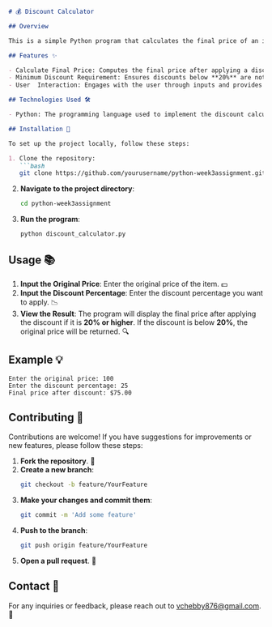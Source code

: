 
```markdown
# 💰 Discount Calculator

## Overview

This is a simple Python program that calculates the final price of an item after applying a discount. If the discount percentage is **20% or higher**, the discount is applied; otherwise, the original price is returned without any changes. 🛒

## Features ✨

- Calculate Final Price: Computes the final price after applying a discount. 🧮
- Minimum Discount Requirement: Ensures discounts below **20%** are not applied. 🚫
- User  Interaction: Engages with the user through inputs and provides clear outputs. 💬

## Technologies Used 🛠️

- Python: The programming language used to implement the discount calculator. 🐍

## Installation 🚀

To set up the project locally, follow these steps:

1. Clone the repository:
   ```bash
   git clone https://github.com/yourusername/python-week3assignment.git
   ```

2. **Navigate to the project directory**:
   ```bash
   cd python-week3assignment
   ```

3. **Run the program**:
   ```bash
   python discount_calculator.py
   ```

## Usage 📚

1. **Input the Original Price**: Enter the original price of the item. 💵
2. **Input the Discount Percentage**: Enter the discount percentage you want to apply. 📉
3. **View the Result**: The program will display the final price after applying the discount if it is **20% or higher**. If the discount is below **20%**, the original price will be returned. 🔍

## Example 💡

```plaintext
Enter the original price: 100
Enter the discount percentage: 25
Final price after discount: $75.00
```

## Contributing 🤝

Contributions are welcome! If you have suggestions for improvements or new features, please follow these steps:

1. **Fork the repository**. 🍴
2. **Create a new branch**:
   ```bash
   git checkout -b feature/YourFeature
   ```
3. **Make your changes and commit them**:
   ```bash
   git commit -m 'Add some feature'
   ```
4. **Push to the branch**:
   ```bash
   git push origin feature/YourFeature
   ```
5. **Open a pull request**. 🔗



## Contact 📧

For any inquiries or feedback, please reach out to [vchebby876@gmail.com](mailto:vchebby876@gmail.com). 💬
```

